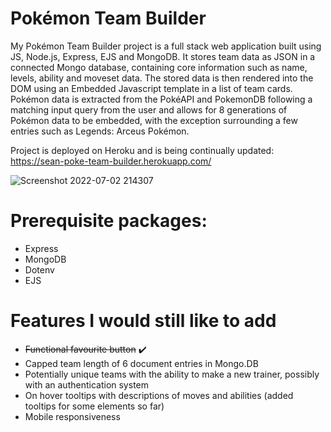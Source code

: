 # Pokémon Team Builder

My Pokémon Team Builder project is a full stack web application built using JS, Node.js, Express, EJS and MongoDB. It stores team data as JSON in a connected Mongo database, containing core information such as name, levels, ability and moveset data. The stored data is then rendered into the DOM using an Embedded Javascript template in a list of team cards. Pokémon data is extracted from the PokéAPI and PokemonDB following a matching input query from the user and allows for 8 generations of Pokémon data to be embedded, with the exception surrounding a few entries such as Legends: Arceus Pokémon. 

Project is deployed on Heroku and is being continually updated: https://sean-poke-team-builder.herokuapp.com/

![Screenshot 2022-07-02 214307](https://user-images.githubusercontent.com/101055915/177015697-a008e933-bbbc-494e-ae2b-0ed2016a8ed6.jpg)

# Prerequisite packages:
- Express
- MongoDB
- Dotenv
- EJS

# Features I would still like to add
- <del>Functional favourite button</del> ✔️
- Capped team length of 6 document entries in Mongo.DB
- Potentially unique teams with the ability to make a new trainer, possibly with an authentication system
- On hover tooltips with descriptions of moves and abilities (added tooltips for some elements so far)
- Mobile responsiveness
